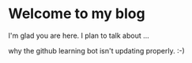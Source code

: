 # Welcome to my blog

I'm glad you are here. I plan to talk about ...

why the github learning bot isn't updating properly. :-)
